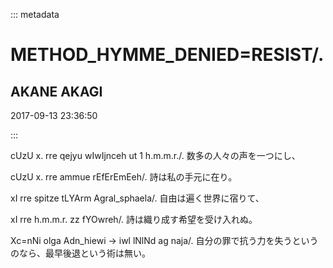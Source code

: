 ::: metadata

# METHOD_HYMME_DENIED=RESIST/.

## AKANE AKAGI

2017-09-13 23:36:50

:::

cUzU x. rre qejyu wIwIjnceh ut 1 h.m.m.r./.
数多の人々の声を一つにし、

cUzU x. rre ammue rEfErEmEeh/.
詩は私の手元に在り。

xI rre spitze tLYArm Agral_sphaela/.
自由は遍く世界に宿りて、

xI rre h.m.m.r. zz fYOwreh/.
詩は織り成す希望を受け入れぬ。

Xc=nNi olga Adn_hiewi -> iwl lNlNd ag naja/.
自分の罪で抗う力を失うというのなら、最早後退という術は無い。

